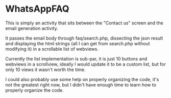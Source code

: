 WhatsAppFAQ
===========

This is simply an activity that sits between the "Contact us" screen and the email generation activity.

It passes the email body through faq/search.php, dissecting the json result and displaying the html strings (all I can get from search.php without modifying it) in a scrollable list of webviews.

Currently the list implementation is sub-par, it is just 10 buttons and  webviews in a scrollview, ideally I would update it to be a custom list, but for only 10 views it wasn't worth the time.

I could also probably use some help on properly organizing the code, it's not the greatest right now, but I didn't have enough time to learn how to properly organize the code.
